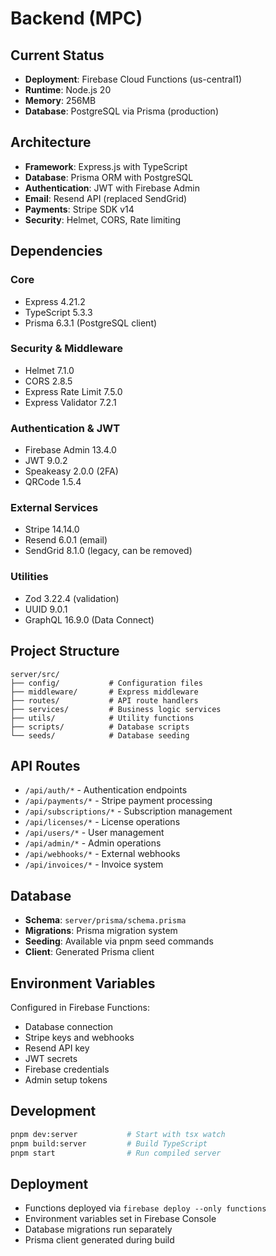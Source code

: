 # Backend (MPC)

## Current Status
- **Deployment**: Firebase Cloud Functions (us-central1)
- **Runtime**: Node.js 20
- **Memory**: 256MB
- **Database**: PostgreSQL via Prisma (production)

## Architecture
- **Framework**: Express.js with TypeScript
- **Database**: Prisma ORM with PostgreSQL
- **Authentication**: JWT with Firebase Admin
- **Email**: Resend API (replaced SendGrid)
- **Payments**: Stripe SDK v14
- **Security**: Helmet, CORS, Rate limiting

## Dependencies

### Core
- Express 4.21.2
- TypeScript 5.3.3
- Prisma 6.3.1 (PostgreSQL client)

### Security & Middleware
- Helmet 7.1.0
- CORS 2.8.5
- Express Rate Limit 7.5.0
- Express Validator 7.2.1

### Authentication & JWT
- Firebase Admin 13.4.0
- JWT 9.0.2
- Speakeasy 2.0.0 (2FA)
- QRCode 1.5.4

### External Services
- Stripe 14.14.0
- Resend 6.0.1 (email)
- SendGrid 8.1.0 (legacy, can be removed)

### Utilities
- Zod 3.22.4 (validation)
- UUID 9.0.1
- GraphQL 16.9.0 (Data Connect)

## Project Structure
```
server/src/
├── config/           # Configuration files
├── middleware/       # Express middleware
├── routes/           # API route handlers
├── services/         # Business logic services
├── utils/            # Utility functions
├── scripts/          # Database scripts
└── seeds/            # Database seeding
```

## API Routes
- `/api/auth/*` - Authentication endpoints
- `/api/payments/*` - Stripe payment processing
- `/api/subscriptions/*` - Subscription management
- `/api/licenses/*` - License operations
- `/api/users/*` - User management
- `/api/admin/*` - Admin operations
- `/api/webhooks/*` - External webhooks
- `/api/invoices/*` - Invoice system

## Database
- **Schema**: `server/prisma/schema.prisma`
- **Migrations**: Prisma migration system
- **Seeding**: Available via pnpm seed commands
- **Client**: Generated Prisma client

## Environment Variables
Configured in Firebase Functions:
- Database connection
- Stripe keys and webhooks
- Resend API key
- JWT secrets
- Firebase credentials
- Admin setup tokens

## Development
```bash
pnpm dev:server           # Start with tsx watch
pnpm build:server         # Build TypeScript
pnpm start                # Run compiled server
```

## Deployment
- Functions deployed via `firebase deploy --only functions`
- Environment variables set in Firebase Console
- Database migrations run separately
- Prisma client generated during build
